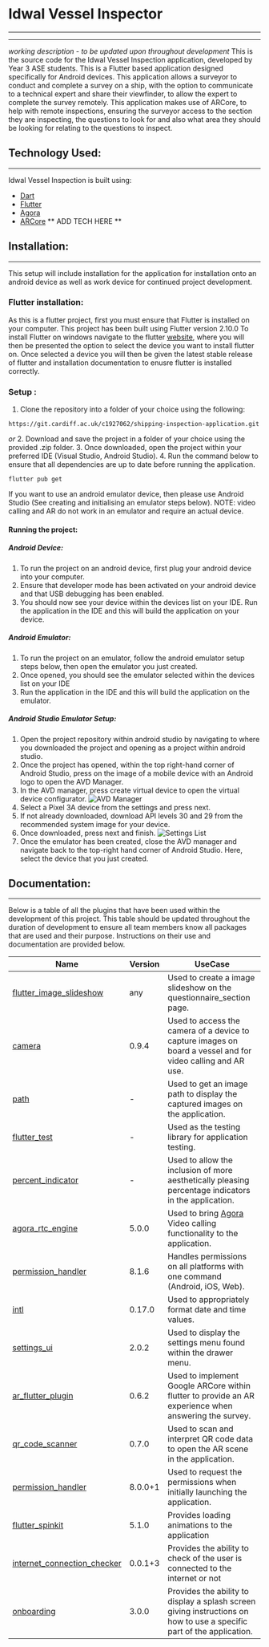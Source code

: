 # Idwal Vessel Inspector
***
***

_working description - to be updated upon throughout development_
This is the source code for the Idwal Vessel Inspection application, developed by Year 3 ASE students. This is a Flutter based application designed specifically for Android devices. This application allows a surveyor to conduct and complete a survey on a ship, with the option to communicate to a technical expert and share their viewfinder, to allow the expert to complete the survey remotely. This application makes use of ARCore, to help with remote inspections, ensuring the surveyor access to the section they are inspecting, the questions to look for and also what area they should be looking for relating to the questions to inspect. 

## Technology Used:
***
Idwal Vessel Inspection is built using:
- [Dart][dart_tech]
- [Flutter][flutter_tech]
- [Agora][agora_tech]
- [ARCore][arcore_tech]
** ADD TECH HERE **
  
## Installation:
***

This setup will include installation for the application for installation onto an android device as well as work device for continued project development.

### Flutter installation:

As this is a flutter project, first you must ensure that Flutter is installed on your computer. This project has been built using Flutter version 2.10.0
To install Flutter on windows navigate to the flutter [website][flutter_install], where you will then be presented the option to select the device you want to install flutter on. Once selected a device you will then be given the latest stable release of flutter and installation documentation to enusre flutter is installed correctly.

### Setup :

1. Clone the repository into a folder of your choice using the following:
```
https://git.cardiff.ac.uk/c1927062/shipping-inspection-application.git
```
 _or_
2. Download and save the project in a folder of your choice using the provided .zip folder.
3. Once downloaded, open the project within your preferred IDE (Visual Studio, Android Studio). 
4. Run the command below to ensure that all dependencies are up to date before running the application.
```
flutter pub get
```

If you want to use an android emulator device, then please use Android Studio (See creating and initialising an emulator steps below). NOTE: video calling and AR do not work in an emulator and require an actual device. 


 
#### Running the project:
##### Android Device:
1. To run the project on an android device, first plug your android device into your computer.
2. Ensure that developer mode has been activated on your android device and that USB debugging has been enabled.
3. You should now see your device within the devices list on your IDE. Run the application in the IDE and this will build the application on your device.

##### Android Emulator:
1. To run the project on an emulator, follow the android emulator setup steps below, then open the emulator you just created. 
2. Once opened, you should see the emulator selected within the devices list on your IDE
3. Run the application in the IDE and this will build the application on the emulator.

##### Android Studio Emulator Setup:
 1. Open the project repository within android studio by navigating to where you downloaded the project and opening as a project within android studio.
 2. Once the project has opened, within the top right-hand corner of Android Studio, press on the image of a mobile device with an Android logo to open the AVD Manager.
 3. In the AVD manager, press create virtual device to open the virtual device configurator.
 ![AVD Manager](https://i.imgur.com/rGAcFHg.png)
 4. Select a Pixel 3A device from the settings and press next.
 5. If not already downloaded, download API levels 30 and 29 from the recommended system image for your device.
 6. Once downloaded, press next and finish.
 ![Settings List](https://i.imgur.com/zNF35Ra.png)
 7. Once the emulator has been created, close the AVD manager and navigate back to the top-right hand corner of Android Studio. Here, select the device that you just created.

## Documentation:
***

Below is a table of all the plugins that have been used within the development of this project. This table should be updated throughout the duration of development to ensure all team members know all packages that are used and their purpose.
Instructions on their use and documentation are provided below.

| Name | Version | UseCase |
| ------ | ------ | ------ |
| [flutter_image_slideshow][flutter_image_slideshow] | any | Used to create a image slideshow on the questionnaire_section page.  |
| [camera][camera] | 0.9.4 | Used to access the camera of a device to capture images on board a vessel and for video calling and AR use. |
| [path][path] | - | Used to get an image path to display the captured images on the application. |
| [flutter_test][flutter_test] | - | Used as the testing library for application testing.|
| [percent_indicator][percent_indicator] | - | Used to allow the inclusion of more aesthetically pleasing percentage indicators in the application.|
| [agora_rtc_engine][agora_rtc_engine] | 5.0.0 | Used to bring [Agora](https://www.agora.io/en/) Video calling functionality to the application.|
| [permission_handler][permission_handler] | 8.1.6 | Handles permissions on all platforms with one command (Android, iOS, Web).|
| [intl][intl] | 0.17.0 | Used to appropriately format date and time values.  |
| [settings_ui][settings_ui] | 2.0.2 | Used to display the settings menu found within the drawer menu.  |
| [ar_flutter_plugin][ar_flutter_plugin] | 0.6.2 | Used to implement Google ARCore within flutter to provide an AR experience when answering the survey. |
| [qr_code_scanner][qr_code_scanner]| 0.7.0 | Used to scan and interpret QR code data to open the AR scene in the application. |
| [permission_handler][permission_handler] | 8.0.0+1 | Used to request the permissions when initially launching the application. |
| [flutter_spinkit][flutter_spinkit] | 5.1.0 | Provides loading animations to the application |
| [internet_connection_checker][internet_connection_checker] | 0.0.1+3 | Provides the ability to check of the user is connected to the internet or not |
| [onboarding][onboarding] | 3.0.0 | Provides the ability to display a splash screen giving instructions on how to use a specific part of the application. |

[//]: # (These are reference links used in the body of this note and get stripped out when the markdown processor does its job. Place all links to documentation used here to keep README clean. Ref: http://stackoverflow.com/questions/4823468/store-comments-in-markdown-syntax)

[flutter_image_slideshow]: <https://github.com/edasandesu/flutter_image_slideshow>
[camera]: <https://github.com/flutter/plugins/tree/main/packages/camera/camera>
[path]: <https://github.com/dart-lang/path>
[percent_indicator]: <https://pub.dev/packages/percent_indicator>
[flutter_test]: <https://docs.flutter.dev/cookbook/testing>
[agora_rtc_engine]: <https://pub.dev/packages/agora_rtc_engine/versions/5.0.0>
[permission_handler]: <https://pub.dev/packages/permission_handler>
[intl]: <https://pub.dev/packages/intl>
[settings_ui]: <https://pub.dev/packages/settings_ui>
[ar_flutter_plugin]: <https://pub.dev/packages/ar_flutter_plugin>
[qr_code_scanner]: <https://pub.dev/packages/qr_code_scanner>
[permission_handler]: <https://pub.dev/packages/permission_handler>
[flutter_spinkit]: <https://pub.dev/packages/flutter_spinkit>
[dart_tech]: <https://dart.dev/>
[flutter_tech]: <https://flutter.dev/>
[agora_tech]: <https://www.agora.io/en/>
[arcore_tech]: <https://developers.google.com/ar>
[flutter_install]: <https://docs.flutter.dev/get-started/install>
[internet_connection_checker]: <https://pub.dev/packages/internet_connection_checker>
[onboarding]: <https://pub.dev/packages/onboarding>

